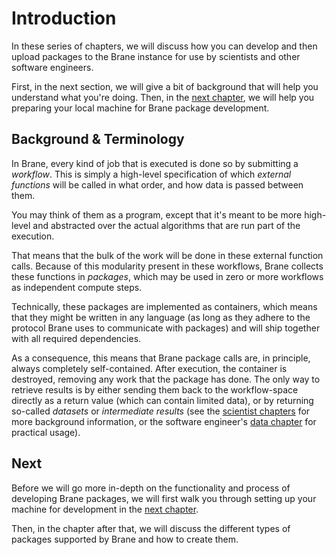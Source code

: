 # Introduction

In these series of chapters, we will discuss how you can develop and then upload packages to the Brane instance for use by scientists and other software engineers.

First, in the next section, we will give a bit of background that will help you understand what you're doing. Then, in the [next chapter](./installation.md), we will help you preparing your local machine for Brane package development.

## Background & Terminology

In Brane, every kind of job that is executed is done so by submitting a _workflow_. This is simply a high-level specification of which _external functions_ will be called in what order, and how data is passed between them.

You may think of them as a program, except that it's meant to be more high-level and abstracted over the actual algorithms that are run part of the execution.

That means that the bulk of the work will be done in these external function calls. Because of this modularity present in these workflows, Brane collects these functions in _packages_, which may be used in zero or more workflows as independent compute steps.

Technically, these packages are implemented as containers, which means that they might be written in any language (as long as they adhere to the protocol Brane uses to communicate with packages) and will ship together with all required dependencies.

As a consequence, this means that Brane package calls are, in principle, always completely self-contained. After execution, the container is destroyed, removing any work that the package has done. The only way to retrieve results is by either sending them back to the workflow-space directly as a return value (which can contain limited data), or by returning so-called _datasets_ or _intermediate results_ (see the [scientist chapters](../scientists/data.md) for more background information, or the software engineer's [data chapter](./data.md) for practical usage).

## Next

Before we will go more in-depth on the functionality and process of developing Brane packages, we will first walk you through setting up your machine for development in the [next chapter](./installation.md).

Then, in the chapter after that, we will discuss the different types of packages supported by Brane and how to create them.
